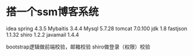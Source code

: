 
# 搭一个ssm博客系统
idea 
spring 4.3.5
Mybaitis 3.4.4
Mysql 5.7.28
tomcat 7.0.100
jdk 1.8
fastjson 1.1.32
shiro 1.2.2
javamail 1.4.4



bootstrap逻辑做前端校验，邮箱校验
shiro做登录（权限）校验
